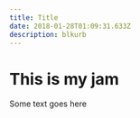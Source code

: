 ```yaml
---
title: Title
date: 2018-01-28T01:09:31.633Z
description: blkurb
---
```

# This is my jam

Some text goes here
